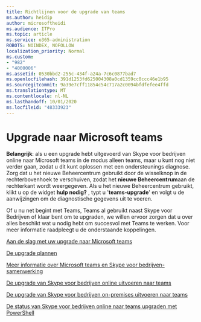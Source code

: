 ```yaml
---
title: Richtlijnen voor de upgrade van teams
ms.author: heidip
author: microsoftheidi
ms.audience: ITPro
ms.topic: article
ms.service: o365-administration
ROBOTS: NOINDEX, NOFOLLOW
localization_priority: Normal
ms.custom:
- "982"
- "4000006"
ms.assetid: 0530bbd2-255c-434f-a24a-7c6c0877bad7
ms.openlocfilehash: 391d1253fd625004308a0cd1359cc0ccc46e1b95
ms.sourcegitcommit: 9a39e7cff11854c54c717a2c0094bfdfefee4ffd
ms.translationtype: MT
ms.contentlocale: nl-NL
ms.lasthandoff: 10/01/2020
ms.locfileid: "48333923"
---
```

# <a name="microsoft-teams-upgrade"></a>Upgrade naar Microsoft teams

**Belangrijk**: als u een upgrade hebt uitgevoerd van Skype voor bedrijven online naar Microsoft teams in de modus alleen teams, maar u kunt nog niet verder gaan, zodat u dit kunt oplossen met een ondersteunings diagnose. Zorg dat u het nieuwe Beheercentrum gebruikt door de wisselknop in de rechterbovenhoek te verschuiven, zodat het **nieuwe Beheercentrum**aan de rechterkant wordt weergegeven. Als u het nieuwe Beheercentrum gebruikt, klikt u op de widget **hulp nodig?** , typt u '**teams-upgrade**' en volgt u de aanwijzingen om de diagnostische gegevens uit te voeren.

Of u nu net begint met Teams, Teams al gebruikt naast Skype voor Bedrijven of klaar bent om te upgraden, we willen ervoor zorgen dat u over alles beschikt wat u nodig hebt om succesvol met Teams te werken. Voor meer informatie raadpleegt u de onderstaande koppelingen.

[Aan de slag met uw upgrade naar Microsoft teams](https://docs.microsoft.com/MicrosoftTeams/upgrade-start-here)

[De upgrade plannen](https://docs.microsoft.com/MicrosoftTeams/upgrade-plan-journey)

[Meer informatie over Microsoft teams en Skype voor bedrijven-samenwerking](https://docs.microsoft.com/MicrosoftTeams/teams-and-skypeforbusiness-coexistence-and-interoperability)

[De upgrade van Skype voor bedrijven online uitvoeren naar teams](https://docs.microsoft.com/MicrosoftTeams/upgrade-to-teams-execute-skypeforbusinessonline)

[De upgrade van Skype voor bedrijven on-premises uitvoeren naar teams](https://docs.microsoft.com/MicrosoftTeams/upgrade-to-teams-execute-skypeforbusinesshybridonprem)
 
[De status van Skype voor bedrijven online naar teams upgraden met PowerShell](https://docs.microsoft.com/powershell/module/skype/get-csteamsupgradestatus?view=skype-ps)